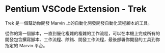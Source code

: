 # Pentium VSCode Extension - Trek

Trek 是一個幫助你開發 Marvin 上的自動化開發開發自動化流程腳本的工具。

從你的第一個腳本，一直到優化複雜的複雜的工作流程，可以在本機上完成所有的開發包含撰寫腳本、工作流程、除錯、開發工作流程，最後部署你開發的工具到你指定的 Marvin 平台。